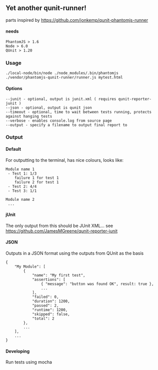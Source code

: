 ## Yet another qunit-runner!

parts inspired by https://github.com/jonkemp/qunit-phantomjs-runner

#### needs
    PhantomJS > 1.6
    Node > 6.0
    QUnit > 1.20

### Usage

    ./local-node/bin/node ./node_modules/.bin/phantomjs ./vendor/phantomjs-qunit-runner/runner.js mytest.html

#### Options

    --junit - optional, output is junit.xml ( requires qunit-reporter-junit )
    --json - optional, output is qunit json
    --timeout - optional, time to wait between tests running, protects against hanging tests
    --verbose - enables console.log from source page
    --output - specify a filename to output final report to

### Output

#### Default

For outputting to the terminal, has nice colours, looks like:

    Module name 1
     - Test 1: 1/3
        failure 1 for test 1
        failure 2 for test 1
     - Test 2: 4/4
     - Test 3: 1/1

    Module name 2
     ...

#### jUnit

The only output from this should be JUnit XML... see
https://github.com/JamesMGreene/qunit-reporter-junit

#### JSON

Outputs in a JSON format using the outputs from QUnit as the basis

    {
        "My Module": [
            {
                "name": "My first test",
                "assertions": [
                    { "message": "button was found OK", result: true },
                    ...
                ],
                "failed": 0,
                "duration": 1200,
                "passed": 2,
                "runtime": 1200,
                "skipped": false,
                "total": 2
            },
            ...
        ],
        ...
    }

#### Developing

Run tests using mocha
